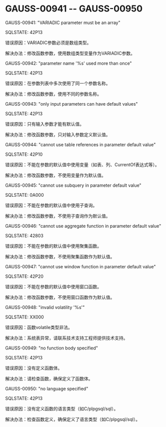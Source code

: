 # GAUSS-00941 -- GAUSS-00950

GAUSS-00941: "VARIADIC parameter must be an array"

SQLSTATE: 42P13

错误原因：VARIADIC参数必须是数组类型。

解决办法：修改函数参数，使用数组类型变量作为VARIADIC参数。

GAUSS-00942: "parameter name '%s' used more than once"

SQLSTATE: 42P13

错误原因：在参数列表中多次使用了同一个参数名称。

解决办法：修改函数参数，使用不同的参数名称。

GAUSS-00943: "only input parameters can have default values"

SQLSTATE: 42P13

错误原因：只有输入参数才能有默认值。

解决办法：修改函数参数，只对输入参数定义默认值。

GAUSS-00944: "cannot use table references in parameter default value"

SQLSTATE: 42P10

错误原因：不能在参数的默认值中使用变量（如表、列、CurrentOf表达式等）。

解决办法：修改函数参数，不使用变量作为默认值。

GAUSS-00945: "cannot use subquery in parameter default value"

SQLSTATE: 0A000

错误原因：不能在参数的默认值中使用子查询。

解决办法：修改函数参数，不使用子查询作为默认值。

GAUSS-00946: "cannot use aggregate function in parameter default value"

SQLSTATE: 42803

错误原因：不能在参数的默认值中使用聚集函数。

解决办法：修改函数参数，不使用聚集函数作为默认值。

GAUSS-00947: "cannot use window function in parameter default value"

SQLSTATE: 42P20

错误原因：不能在参数的默认值中使用窗口函数。

解决办法：修改函数参数，不使用窗口函数作为默认值。

GAUSS-00948: "invalid volatility '%s'"

SQLSTATE: XX000

错误原因：函数volatile类型非法。

解决办法：系统表异常，请联系技术支持工程师提供技术支持。

GAUSS-00949: "no function body specified"

SQLSTATE: 42P13

错误原因：没有定义函数体。

解决办法：请检查函数，确保定义了函数体。

GAUSS-00950: "no language specified"

SQLSTATE: 42P13

错误原因：没有定义函数的语言类型（如C/plpgsql/sql）。

解决办法：检查函数定义，确保定义了语言类型（如C/plpgsql/sql）。
